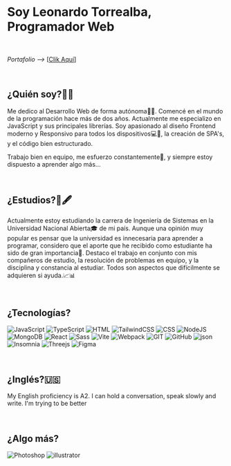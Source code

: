 # Soy Leonardo Torrealba, Programador Web

<br>

*Portafolio -->* [<a href="https://leonardotorre.netlify.app/">Clik Aquí</a>]

<br>

## ¿Quién soy?🤷‍♂️
Me dedico al Desarrollo Web de forma autónoma🧑‍💻. Comencé en el mundo de la programación hace más de dos años. Actualmente me especializo en JavaScript y sus principales librerías. Soy apasionado al diseño Frontend moderno y Responsivo para todos los dispositivos💻📱, la creación de SPA's, y el código bien estructurado.

Trabajo bien en equipo, me esfuerzo constantemente💪, y siempre estoy dispuesto a aprender algo más...

<br>

## ¿Estudios?📕🖋
Actualmente estoy estudiando la carrera de Ingeniería de Sistemas en la Universidad Nacional Abierta🎓 de mi país. Aunque una opinión muy popular es pensar que la universidad es innecesaria para aprender a programar, considero que el aporte que he recibido como estudiante ha sido de gran importancia📖. Destaco el trabajo en conjunto con mis compañeros de estudio, la resolución de problemas en equipo, y la disciplina y constancia al estudiar. Todos son aspectos que difícilmente se adquieren si ayuda.📈📊

<br>

## ¿Tecnologías?
![JavaScript](https://img.shields.io/badge/JavaScript-f7df1e?style=for-the-badge&logo=javascript&logoColor=7df1e&labelColor=101010)
![TypeScript](https://img.shields.io/badge/JavaScript-3178c6?style=for-the-badge&logo=typescript&logoColor=3178c6&labelColor=101010)
![HTML](https://img.shields.io/badge/HTML-FF5F1F?style=for-the-badge&logo=HTML5&logoColor=FF5F1F&labelColor=101010)
![TailwindCSS](https://img.shields.io/badge/TailwindCSS-06b6d4?style=for-the-badge&logo=tailwindcss&logoColor=06b6d4&labelColor=101010)
![CSS](https://img.shields.io/badge/CSS-0066cc?style=for-the-badge&logo=CSS3&logoColor=0066cc&labelColor=101010)
![NodeJS](https://img.shields.io/badge/NodeJS-80bc02?style=for-the-badge&logo=node.js&logoColor=80bc02&labelColor=101010)
![MongoDB](https://img.shields.io/badge/MongoDB-589636?style=for-the-badge&logo=mongodb&logoColor=589636&labelColor=fff)
![React](https://img.shields.io/badge/React-0080c0?style=for-the-badge&logo=react&logoColor=0080c0&labelColor=101010)
![Sass](https://img.shields.io/badge/Sass-cc6699?style=for-the-badge&logo=sass&logoColor=cc6699&labelColor=101010)
![Vite](https://img.shields.io/badge/Vite-454ce1?style=for-the-badge&logo=vite&logoColor=bd34fe&labelColor=41d1ff)
![Webpack](https://img.shields.io/badge/Webpack-2F4884?style=for-the-badge&logo=webpack&logoColor=8ED6FC&labelColor=101010)
![GIT](https://img.shields.io/badge/GIT-F34F29?style=for-the-badge&logo=git&logoColor=F34F29&labelColor=fff)
![GitHub](https://img.shields.io/badge/GitHub-21262d?style=for-the-badge&logo=github&logoColor=ffffff&labelColor=101010)
![json](https://img.shields.io/badge/json-000?style=for-the-badge&logo=json&logoColor=101010&labelColor=fff)
![Insomnia](https://img.shields.io/badge/Insomnia-574EBE?style=for-the-badge&logo=insomnia&logoColor=574EBE&labelColor=101010)
![Threejs](https://img.shields.io/badge/Threejs-fff?style=for-the-badge&logo=three.js&logoColor=000&labelColor=fff)
![Figma](https://img.shields.io/badge/Figma-181818?style=for-the-badge&logo=figma&logoColor=FE4D13&labelColor=181818)

<br>

## ¿Inglés?🇺🇸

My English proficiency is A2. I can hold a conversation, speak slowly and write. I'm trying to be better

<br>

## ¿Algo más?
![Photoshop](https://img.shields.io/badge/Photoshop-001C25?style=for-the-badge&logo=adobephotoshop&logoColor=001C25&labelColor=00C2F7)
![illustrator](https://img.shields.io/badge/illustrator-310000?style=for-the-badge&logo=adobeillustrator&logoColor=310000&labelColor=F79500)
